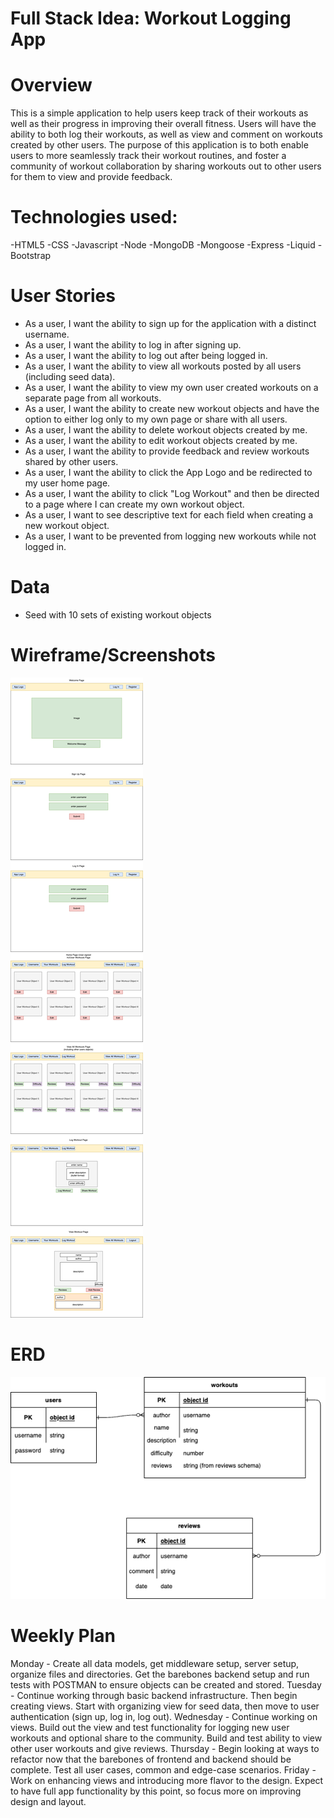 # Full Stack Idea: Workout Logging App

# Overview
This is a simple application to help users keep track of their workouts as well
as their progress in improving their overall fitness. Users will have the ability
to both log their workouts, as well as view and comment on workouts created by 
other users. The purpose of this application is to both enable users to more seamlessly
track their workout routines, and foster a community of workout collaboration by sharing workouts out to other users for them to view and provide feedback.

# Technologies used:
-HTML5
-CSS
-Javascript
-Node
-MongoDB
-Mongoose
-Express
-Liquid
-Bootstrap

# User Stories
- As a user, I want the ability to sign up for the application with a distinct username.
- As a user, I want the ability to log in after signing up.
- As a user, I want the ability to log out after being logged in.
- As a user, I want the ability to view all workouts posted by all users (including seed data).
- As a user, I want the ability to view my own user created workouts on a separate page from all workouts.
- As a user, I want the ability to create new workout objects and have the option to either log only to my own page or share with all users.
- As a user, I want the ability to delete workout objects created by me.
- As a user, I want the ability to edit workout objects created by me.
- As a user, I want the ability to provide feedback and review workouts shared by other users.
- As a user, I want the ability to click the App Logo and be redirected to my user home page.
- As a user, I want the ability to click "Log Workout" and then be directed to a page where I can create my own workout object.
- As a user, I want to see descriptive text for each field when creating a new workout object.
- As a user, I want to be prevented from logging new workouts while not logged in.


# Data
- Seed with 10 sets of existing workout objects

# Wireframe/Screenshots
![Full-Stack-Project](Wireframes/Workout%20Logger%20Wireframes.drawio.png)

# ERD
![Full-Stack-Project](ERD/Workout%20Logger%20ERD.drawio.png)

# Weekly Plan
Monday - Create all data models, get middleware setup, server setup, organize files and directories. Get the barebones backend setup and run tests with POSTMAN to ensure objects can be created and stored.
Tuesday - Continue working through basic backend infrastructure. Then begin creating views. Start with organizing view for seed data, then move to user authentication (sign up, log in, log out).
Wednesday - Continue working on views. Build out the view and test functionality for logging new user workouts and optional share to the community. Build and test ability to view other user workouts and give reviews.
Thursday - Begin looking at ways to refactor now that the barebones of frontend and backend should be complete. Test all user cases, common and edge-case scenarios. 
Friday - Work on enhancing views and introducing more flavor to the design. Expect to have full app functionality by this point, so focus more on improving design and layout. 

